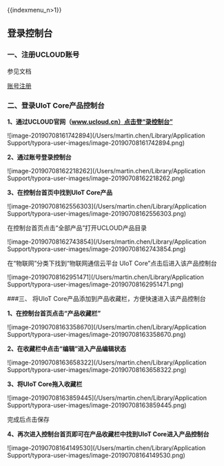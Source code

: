 {{indexmenu_n>1}}

## 登录控制台

### 一、注册UCLOUD账号

参见文档 

[账号注册](https://docs.ucloud.cn/account/register/register_flow)

### 二、登录UIoT Core产品控制台

**1、通过UCLOUD官网（www.ucloud.cn）点击登“录控制台”**

![image-20190708161742894](/Users/martin.chen/Library/Application Support/typora-user-images/image-20190708161742894.png)



**2、通过账号登录控制台**

![image-20190708162218262](/Users/martin.chen/Library/Application Support/typora-user-images/image-20190708162218262.png)



**3、在控制台首页中找到UIoT Core产品**

![image-20190708162556303](/Users/martin.chen/Library/Application Support/typora-user-images/image-20190708162556303.png)

在控制台首页点击“全部产品”打开UCLOUD产品目录

![image-20190708162743854](/Users/martin.chen/Library/Application Support/typora-user-images/image-20190708162743854.png)

在“物联网”分类下找到“物联网通信云平台 UIoT Core”点击后进入该产品控制台

![image-20190708162951471](/Users/martin.chen/Library/Application Support/typora-user-images/image-20190708162951471.png)



###三、 将UIoT Core产品添加到产品收藏栏，方便快速进入该产品控制台

**1、在控制台首页点击“产品收藏栏”**

![image-20190708163358670](/Users/martin.chen/Library/Application Support/typora-user-images/image-20190708163358670.png)



**2、在收藏栏中点击“编辑”进入产品编辑状态**

![image-20190708163658322](/Users/martin.chen/Library/Application Support/typora-user-images/image-20190708163658322.png)



**3、将UIoT Core拖入收藏栏**

![image-20190708163859445](/Users/martin.chen/Library/Application Support/typora-user-images/image-20190708163859445.png)

完成后点击保存



**4、再次进入控制台首页即可在产品收藏栏中找到UIoT Core进入产品控制台**

![image-20190708164149530](/Users/martin.chen/Library/Application Support/typora-user-images/image-20190708164149530.png)